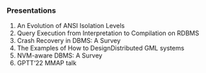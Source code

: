 ### Presentations

1. An Evolution of ANSI Isolation Levels
2. Query Execution from Interpretation to Compilation on RDBMS
3. Crash Recovery in DBMS: A Survey
4. The Examples of How to DesignDistributed GML systems
5. NVM-aware DBMS: A Survey
6. GPTT‘22 MMAP talk
